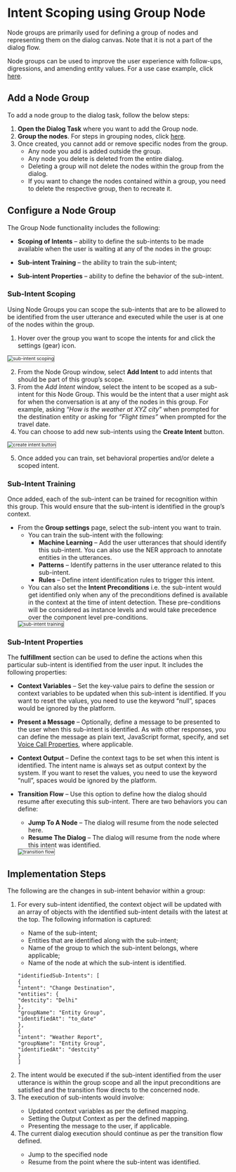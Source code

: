 # Intent Scoping using Group Node

Node groups are primarily used for defining a group of nodes and representing them  on the dialog canvas. Note that it is not a part of the dialog flow.

Node groups can be used to improve the user experience with follow-ups, digressions, and amending entity values. For a use case example, click <a href="https://docsinternal-kore.github.io/docs/xo/how-tos/build-a-banking-assistant/deploy-the-assistant/intent-scoping-using-group-node/" target="_blank">here</a>.

## Add a Node Group

To add a node group to the dialog task, follow the below steps:

1. **Open the Dialog Task** where you want to add the Group node.
2. **Group the nodes**. For steps in grouping nodes, click <a href="https://docsinternal-kore.github.io/docs/xo/automation/use-cases/dialogs/using-the-dialog-builder-tool/" target="_blank">here</a>.
3. Once created, you cannot add or remove specific nodes from the group.
    * Any node you add is added outside the group.
    * Any node you delete is deleted from the entire dialog.
    * Deleting a group will not delete the nodes within the group from the dialog.
    * If you want to change the nodes contained within a group, you need to delete the respective group, then to recreate it.

## Configure a Node Group

The Group Node functionality includes the following:

* **Scoping of Intents** – ability to define the sub-intents to be made available when the user is waiting at any of the nodes in the group:

* **Sub-intent Training** – the ability to train the sub-intent;
* **Sub-intent Properties** – ability to define the behavior of the sub-intent.

### Sub-Intent Scoping

Using Node Groups you can scope the sub-intents that are to be allowed to be identified from the user utterance and executed while the user is at one of the nodes within the group.

1. Hover over the group you want to scope the intents for and click the settings (gear) icon.
<img src="../images/sub-intent-scoping.png" alt="sub-intent scoping" title="sub-intent scoping" style="border: 1px solid gray; zoom:75%;">

2. From the Node Group window, select **Add Intent** to add intents that should be part of this group’s scope.
3. From the _Add Intent_ window, select the intent to be scoped as a sub-intent for this Node Group. This would be the intent that a user might ask for when the conversation is at any of the nodes in this group. For example, asking “_How is the weather at XYZ city_” when prompted for the destination entity or asking for _“Flight times”_ when prompted for the travel date.
4. You can choose to add new sub-intents using the **Create Intent** button.
<img src="../images/create-intent-button.png" alt="create intent button" title="create intent button" style="border: 1px solid gray; zoom:75%;">

5. Once added you can train, set behavioral properties and/or delete a scoped intent.

### Sub-Intent Training

Once added, each of the sub-intent can be trained for recognition within this group. This would ensure that the sub-intent is identified in the group’s context.

* From the **Group settings** page, select the sub-intent you want to train.
    * You can train the sub-intent with the following:
        * **Machine Learning** – Add the user utterances that should identify this sub-intent. You can also use the NER approach to annotate entities in the utterances.
        * **Patterns** – Identify patterns in the user utterance related to this sub-intent.
        * **Rules** – Define intent identification rules to trigger this intent.
    * You can also set the **Intent Preconditions** i.e. the sub-intent would get identified only when any of the preconditions defined is available in the context at the time of intent detection. These pre-conditions will be considered as instance levels and would take precedence over the component level pre-conditions.
    <img src="../images/sub-intent-training.png" alt="sub-intent training" title="sub-intent training" style="border: 1px solid gray; zoom:75%;">
 
### Sub-Intent Properties 

The **fulfillment** section can be used to define the actions when this particular sub-intent is identified from the user input. It includes the following properties:

* **Context Variables** – Set the key-value pairs to define the session or context variables to be updated when this sub-intent is identified. If you want to reset the values, you need to use the keyword “null”, spaces would be ignored by the platform.
* **Present a Message** – Optionally, define a message to be presented to the user when this sub-intent is identified. As with other responses, you can define the message as plain text, JavaScript format, specify, and set <a href="https://docsinternal-kore.github.io/docs/xo/channels/call-properties/" target="_blank">Voice Call Properties</a>, where applicable.
* **Context Output** – Define the context tags to be set when this intent is identified. The intent name is always set as output context by the system. If you want to reset the values, you need to use the keyword “null”, spaces would be ignored by the platform.
* **Transition Flow** – Use this option to define how the dialog should resume after executing this sub-intent. There are two behaviors you can define:
    * **Jump To A Node** – The dialog will resume from the node selected here.
    * **Resume The Dialog** – The dialog will resume from the node where this intent was identified.
    
    <img src="../images/transition-flow.png" alt="transition flow" title="transition flow" style="border: 1px solid gray; zoom:75%;">
 
## Implementation Steps

The following are the changes in sub-intent behavior within a group:

1. For every sub-intent identified, the context object will be updated with an array of objects with the identified sub-intent details with the latest at the top. The following information is captured:
    * Name of the sub-intent;
    * Entities that are identified along with the sub-intent;
    * Name of the group to which the sub-intent belongs, where applicable;
    * Name of the node at which the sub-intent is identified.

    ```
    "identifiedSub-Intents": [ 
    { 
    "intent": "Change Destination", 
    "entities": { 
    "destcity": "Delhi" 
    }, 
    "groupName": "Entity Group", 
    "identifiedAt": "to_date" 
    }, 
    { 
    "intent": "Weather Report", 
    "groupName": "Entity Group", 
    "identifiedAt": "destcity" 
    }
    ]
    ```

<ol start="2"><li>The intent would be executed if the sub-intent identified from the user utterance is within the group scope and all the input preconditions are satisfied and the transition flow directs to the concerned node.</li>
<li>The execution of sub-intents would involve:</li>
    <ul><li>Updated  context variables as per the defined mapping.</li>
    <li>Setting the Output Context as per the defined mapping.</li>
    <li>Presenting the message to the user, if applicable.</li></ul>
<li>The current dialog execution should continue as per the transition flow defined.</li>
    <ul><li>Jump to the specified node</li>
    <li>Resume from the point where the sub-intent was identified.</li></ul></ol>